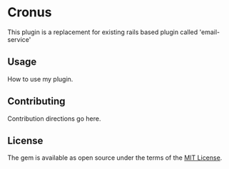 # Cronus

This plugin is a replacement for existing rails based plugin called 'email-service'

## Usage

How to use my plugin.

## Contributing

Contribution directions go here.

## License

The gem is available as open source under the terms of the [MIT License](https://opensource.org/licenses/MIT).
